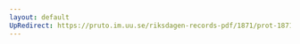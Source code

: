 ```yaml
---
layout: default
UpRedirect: https://pruto.im.uu.se/riksdagen-records-pdf/1871/prot-1871--fk--329.pdf
---
```

